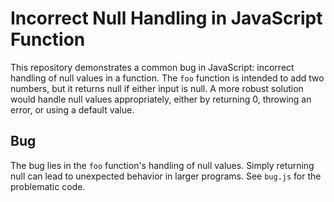 # Incorrect Null Handling in JavaScript Function
This repository demonstrates a common bug in JavaScript: incorrect handling of null values in a function. The `foo` function is intended to add two numbers, but it returns null if either input is null.  A more robust solution would handle null values appropriately, either by returning 0, throwing an error, or using a default value.

## Bug
The bug lies in the `foo` function's handling of null values.  Simply returning null can lead to unexpected behavior in larger programs.  See `bug.js` for the problematic code.